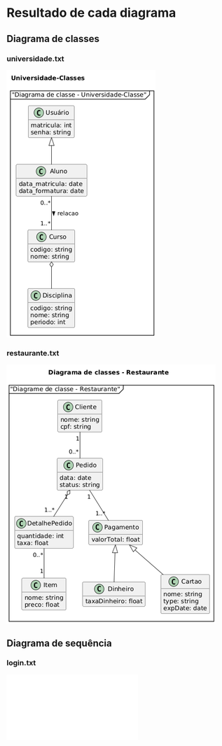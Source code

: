 # Resultado de cada diagrama

## Diagrama de classes

### universidade.txt

![universidade.txt](uml-images/universidade.png)

### restaurante.txt

![restaurante.txt](uml-images/restaurante.png)

## Diagrama de sequência

### login.txt

![login.txt](uml-images/login.txt)